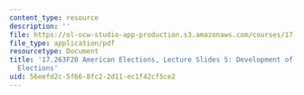 ```yaml
---
content_type: resource
description: ''
file: https://ol-ocw-studio-app-production.s3.amazonaws.com/courses/17-263-american-elections-fall-2020/56eefd2c5f668fc22d11ec1f42cf5ce2_MIT17_263F20_Lec5.pdf
file_type: application/pdf
resourcetype: Document
title: '17.263F20 American Elections, Lecture Slides 5: Development of the American
  Elections'
uid: 56eefd2c-5f66-8fc2-2d11-ec1f42cf5ce2
---
```

